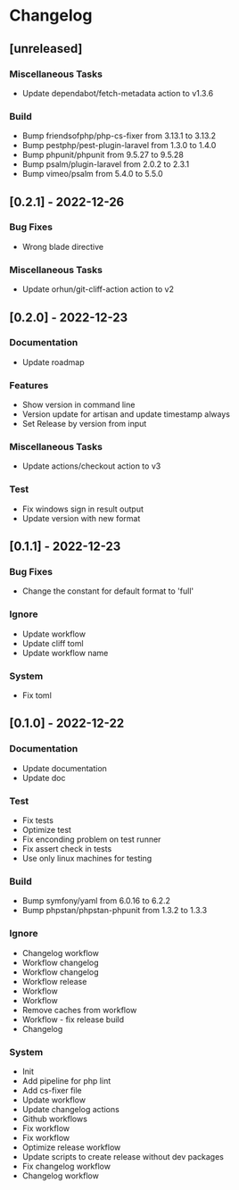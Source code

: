 # Changelog
## [unreleased]

### Miscellaneous Tasks

- Update dependabot/fetch-metadata action to v1.3.6

### Build

- Bump friendsofphp/php-cs-fixer from 3.13.1 to 3.13.2
- Bump pestphp/pest-plugin-laravel from 1.3.0 to 1.4.0
- Bump phpunit/phpunit from 9.5.27 to 9.5.28
- Bump psalm/plugin-laravel from 2.0.2 to 2.3.1
- Bump vimeo/psalm from 5.4.0 to 5.5.0

## [0.2.1] - 2022-12-26

### Bug Fixes

- Wrong blade directive

### Miscellaneous Tasks

- Update orhun/git-cliff-action action to v2

## [0.2.0] - 2022-12-23

### Documentation

- Update roadmap

### Features

- Show version in command line
- Version update for artisan and update timestamp always
- Set Release by version from input

### Miscellaneous Tasks

- Update actions/checkout action to v3

### Test

- Fix windows sign in result output
- Update version with new format

## [0.1.1] - 2022-12-23

### Bug Fixes

- Change the constant for default format to 'full'

### Ignore

- Update workflow
- Update cliff toml
- Update workflow name

### System

- Fix toml

## [0.1.0] - 2022-12-22

### Documentation

- Update documentation
- Update doc

### Test

- Fix tests
- Optimize test
- Fix enconding problem on test runner
- Fix assert check in tests
- Use only linux machines for testing

### Build

- Bump symfony/yaml from 6.0.16 to 6.2.2
- Bump phpstan/phpstan-phpunit from 1.3.2 to 1.3.3

### Ignore

- Changelog workflow
- Workflow changelog
- Workflow changelog
- Workflow release
- Workflow
- Workflow
- Remove caches from workflow
- Workflow - fix release build
- Changelog

### System

- Init
- Add pipeline for php lint
- Add cs-fixer file
- Update workflow
- Update changelog actions
- Github workflows
- Fix workflow
- Fix workflow
- Optimize release workflow
- Update scripts to create release without dev packages
- Fix changelog workflow
- Changelog workflow

<!-- generated by git-cliff -->
